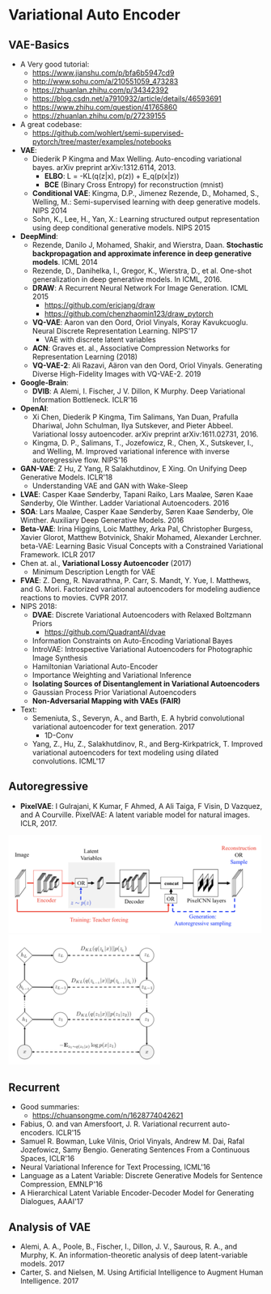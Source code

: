 # Variational Auto Encoder

## VAE-Basics
- A Very good tutorial:
	- https://www.jianshu.com/p/bfa6b5947cd9
	- http://www.sohu.com/a/210551059_473283
	- https://zhuanlan.zhihu.com/p/34342392
	- https://blog.csdn.net/a7910932/article/details/46593691
	- https://www.zhihu.com/question/41765860
	- https://zhuanlan.zhihu.com/p/27239155
- A great codebase:
	- https://github.com/wohlert/semi-supervised-pytorch/tree/master/examples/notebooks
- **VAE**:
	- Diederik P Kingma and Max Welling. Auto-encoding variational bayes. arXiv preprint arXiv:1312.6114, 2013.
		- **ELBO**: L = -KL(q(z|x), p(z)) + E_q(p(x|z))
		- **BCE** (Binary Cross Entropy) for reconstruction (mnist)
	- **Conditional VAE**: Kingma, D.P., Jimenez Rezende, D., Mohamed, S., Welling, M.: Semi-supervised learning with deep generative models. NIPS 2014
	- Sohn, K., Lee, H., Yan, X.: Learning structured output representation using deep conditional generative models. NIPS 2015
- **DeepMind**:
	- Rezende, Danilo J, Mohamed, Shakir, and Wierstra, Daan. **Stochastic backpropagation and approximate inference in deep generative models**. ICML 2014
	- Rezende, D., Danihelka, I., Gregor, K., Wierstra, D., et al. One-shot generalization in deep generative models. In ICML, 2016.
	- **DRAW**: A Recurrent Neural Network For Image Generation. ICML 2015
		- https://github.com/ericjang/draw
		- https://github.com/chenzhaomin123/draw_pytorch
	- **VQ-VAE**: Aaron van den Oord, Oriol Vinyals, Koray Kavukcuoglu. Neural Discrete Representation Learning. NIPS'17
		- VAE with discrete latent variables
	- **ACN**: Graves et. al., Associative Compression Networks for Representation Learning (2018)
	- **VQ-VAE-2**: Ali Razavi, Aäron van den Oord, Oriol Vinyals. Generating Diverse High-Fidelity Images with VQ-VAE-2. 2019
- **Google-Brain**:
	- **DVIB**: A Alemi, I. Fischer, J V. Dillon, K Murphy. Deep Variational Information Bottleneck. ICLR'16
- **OpenAI**:
	- Xi Chen, Diederik P Kingma, Tim Salimans, Yan Duan, Prafulla Dhariwal, John Schulman, Ilya Sutskever, and Pieter Abbeel. Variational lossy autoencoder. arXiv preprint arXiv:1611.02731, 2016.
	- Kingma, D. P., Salimans, T., Jozefowicz, R., Chen, X., Sutskever, I., and Welling, M. Improved variational inference with inverse autoregressive flow. NIPS'16
- **GAN-VAE**: Z Hu, Z Yang, R Salakhutdinov, E Xing. On Unifying Deep Generative Models. ICLR'18
	- Understanding VAE and GAN with Wake-Sleep
- **LVAE**: Casper Kaae Sønderby, Tapani Raiko, Lars Maaløe, Søren Kaae Sønderby, Ole Winther. Ladder Variational Autoencoders. 2016
- **SOA**: Lars Maaløe, Casper Kaae Sønderby, Søren Kaae Sønderby, Ole Winther. Auxiliary Deep Generative Models. 2016
- **Beta-VAE**: Irina Higgins, Loic Matthey, Arka Pal, Christopher Burgess, Xavier Glorot, Matthew Botvinick, Shakir Mohamed, Alexander Lerchner. beta-VAE: Learning Basic Visual Concepts with a Constrained Variational Framework. ICLR 2017
- Chen at. al., **Variational Lossy Autoencoder** (2017)
	- Minimum Description Length for VAE
- **FVAE**: Z. Deng, R. Navarathna, P. Carr, S. Mandt, Y. Yue, I. Matthews, and G. Mori. Factorized variational autoencoders for modeling audience reactions to movies. CVPR 2017.
- NIPS 2018:
	- **DVAE**: Discrete Variational Autoencoders with Relaxed Boltzmann Priors
		- https://github.com/QuadrantAI/dvae
	- Information Constraints on Auto-Encoding Variational Bayes
	- IntroVAE: Introspective Variational Autoencoders for Photographic Image Synthesis
	- Hamiltonian Variational Auto-Encoder
	- Importance Weighting and Variational Inference
	- **Isolating Sources of Disentanglement in Variational Autoencoders**
	- Gaussian Process Prior Variational Autoencoders
	- **Non-Adversarial Mapping with VAEs (FAIR)**
- Text:
	- Semeniuta, S., Severyn, A., and Barth, E. A hybrid convolutional variational autoencoder for text generation. 2017
		- 1D-Conv
	- Yang, Z., Hu, Z., Salakhutdinov, R., and Berg-Kirkpatrick, T. Improved variational autoencoders for text modeling using dilated convolutions. ICML'17

## Autoregressive
- **PixelVAE**: I Gulrajani, K Kumar, F Ahmed, A Ali Taiga, F Visin, D Vazquez, and A Courville. PixelVAE: A latent variable model for natural images. ICLR, 2017.
<img src="/Generative/images/pixel-vae1.png" alt="drawing" width="500"/>
<img src="/Generative/images/pixel-vae2.png" alt="drawing" width="300"/>

## Recurrent
- Good summaries:
	- https://chuansongme.com/n/1628774042621
- Fabius, O. and van Amersfoort, J. R. Variational recurrent auto-encoders. ICLR'15
- Samuel R. Bowman, Luke Vilnis, Oriol Vinyals, Andrew M. Dai, Rafal Jozefowicz, Samy Bengio. Generating Sentences From a Continuous Spaces, ICLR'16
- Neural Variational Inference for Text Processing, ICML'16
- Language as a Latent Variable: Discrete Generative Models for Sentence Compression, EMNLP'16
- A Hierarchical Latent Variable Encoder-Decoder Model for Generating Dialogues, AAAI'17

## Analysis of VAE
- Alemi, A. A., Poole, B., Fischer, I., Dillon, J. V., Saurous, R. A., and Murphy, K. An information-theoretic analysis of deep latent-variable models. 2017
- Carter, S. and Nielsen, M. Using Artificial Intelligence to Augment Human Intelligence. 2017